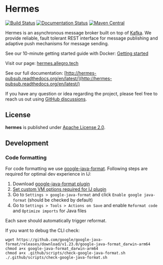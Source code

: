 Hermes
======

[![Build Status](https://github.com/allegro/hermes/actions/workflows/ci.yml/badge.svg?branch=master)](https://github.com/allegro/hermes/actions/workflows/ci.yml?query=branch%3Amaster)
[![Documentation Status](https://readthedocs.org/projects/hermes-pubsub/badge/?version=latest)](https://readthedocs.org/projects/hermes-pubsub/?badge=latest)
[![Maven Central](https://maven-badges.herokuapp.com/maven-central/pl.allegro.tech.hermes/hermes-client/badge.svg)](https://maven-badges.herokuapp.com/maven-central/pl.allegro.tech.hermes/hermes-client)

Hermes is an asynchronous message broker built on top of [Kafka](http://kafka.apache.org/).
We provide reliable, fault tolerant REST interface for message publishing and adaptive push
mechanisms for message sending.

See our 10-minute getting started guide with Docker: [Getting started](http://hermes-pubsub.readthedocs.org/en/latest/quickstart/)

Visit our page: [hermes.allegro.tech](http://hermes.allegro.tech)

See our full documentation: [http://hermes-pubsub.readthedocs.org/en/latest/](http://hermes-pubsub.readthedocs.org/en/latest/)

If you have any question or idea regarding the project, please feel free to reach us out using [GitHub discussions](https://github.com/allegro/hermes/discussions).

## License

**hermes** is published under [Apache License 2.0](http://www.apache.org/licenses/LICENSE-2.0).

## Development 

### Code formatting
For code formatting we use [google-java-format](https://github.com/google/google-java-format/tree/master).
Following steps are required for optimal dev experience in IJ:

1. Download [google-java-format plugin](https://plugins.jetbrains.com/plugin/8527-google-java-format)
2. [Set custom VM options required for IJ plugin](https://github.com/google/google-java-format/tree/master?tab=readme-ov-file#intellij-jre-config)
3. Go to `Settings > google-java-format` and click `Enable google java-format` (should be checked by default)
4. Go to `Settings > Tools > Actions on Save` and enable `Reformat code` and `Optimize imports` for Java files

Each save should automatically trigger reformat.

If you want to debug the CLI check:

```shell
wget https://github.com/google/google-java-format/releases/download/v1.23.0/google-java-format_darwin-arm64
chmod a+x google-java-format_darwin-arm64
chmod a+x .github/scripts/check-google-java-format.sh
./.github/scripts/check-google-java-format.sh                                                                                                                     
```
